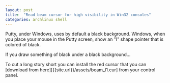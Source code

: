 ```yaml
---
layout: post
title:  "Read beam cursor for high visibility in Win32 consoles"
categories: archlinux shell
---
```


Putty, under Windows, uses by default a black background. Windows,
when you place your mouse in the Putty screen, show an "I" shape
pointer that is colored of black.

If you draw something of black under a black background...

To cut a long story short you can install the red cursor that you can
[download from here][{{site.url}}/assets/beam_l1.cur] from your control panel.


